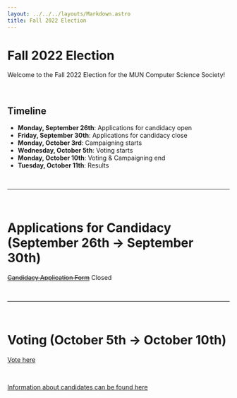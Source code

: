 ```yaml
---
layout: ../../../layouts/Markdown.astro
title: Fall 2022 Election
---
```


# Fall 2022 Election

Welcome to the Fall 2022 Election for the MUN Computer Science Society!

<br />

## Timeline

- **Monday, September 26th**: Applications for candidacy open
- **Friday, September 30th**: Applications for candidacy close
- **Monday, October 3rd**: Campaigning starts
- **Wednesday, October 5th**: Voting starts
- **Monday, October 10th**: Voting & Campaigning end
- **Tuesday, October 11th**: Results

<br />

---

<br />

# Applications for Candidacy (September 26th → September 30th)

~~[Candidacy Application Form](https://docs.google.com/forms/d/e/1FAIpQLSfCpRmITzr_B-I2ShwyYU_vvSIE9neeizrEb-WXm6Bd-USf9Q/viewform?usp=sf_link)~~ Closed

<br/>

---

<br/>


# Voting (October 5th → October 10th)

[Vote here](https://docs.google.com/forms/d/e/1FAIpQLSd9ZPm0c-WYWDcpt40lNngy0v1LpCa3FcqVhxYaPLEEaaAHEQ/viewform?usp=sf_link)

<br />

[Information about candidates can be found here](/events/fall-2022-election/candidates)

<br />